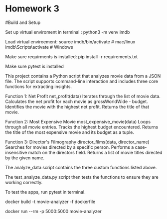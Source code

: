 # Homework 3

#Build and Setup

Set up virtual enviroment in terminal :
python3 -m venv imdb

Load virtual enviroement:
source imdb/bin/activate # mac/linux
imdb\Scripts\activate # Windows

Make sure requirments is installed: 
pip install -r requirements.txt

Make sure pytest is installed

This project contains a Python script that analyzes movie data from a JSON file. The script supports command-line interaction and includes three core functions for extracting insights.


Function 1: Net Profit
net_profit(data)
Iterates through the list of movie data.
Calculates the net profit for each movie as grossWorldWide - budget.
Identifies the movie with the highest net profit.
Returns the title of that movie.



Function 2: Most Expensive Movie
most_expensive_movie(data)
Loops through all movie entries.
Tracks the highest budget encountered.
Returns the title of the most expensive movie and its budget as a tuple.



Function 3: Director's Filmography
director_films(data, director_name)
Searches for movies directed by a specific person.
Performs a case-insensitive match on the directors field.
Returns a list of movie titles directed by the given name.

The analyze_data script contains the three custom functions listed above. 

The test_analyze_data.py script then tests the functions to ensure they are working correctly. 

To test the apps, run pytest in terminal. 


docker build -t movie-analyzer -f dockerfile

docker run --rm -p 5000:5000 movie-analyzer
